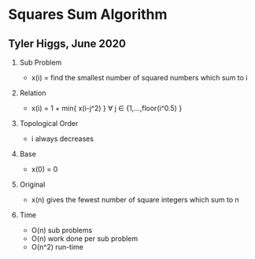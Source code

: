 

# Squares Sum Algorithm
## Tyler Higgs, June 2020



1. Sub Problem
    * x(i) = find the smallest number of squared numbers which sum to i

2. Relation

    * x(i) = 1 + min{ x(i-j^2) } ∀ j ∈ {1,...,floor(i^0.5) } 

3. Topological Order

    * i always decreases

4. Base

    * x(0) = 0

5. Original

    * x(n) gives the fewest number of square integers which sum to n

6. Time

    * O(n) sub problems
    * O(n) work done per sub problem
    * O(n^2) run-time

